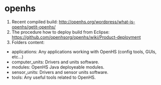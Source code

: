# openhs
1. Recent compiled build: http://openhs.org/wordpress/what-is-openhs/getit-openhs/
2. The procedure how to deploy build from Eclipse: https://github.com/openhsorg/openhs/wiki/Product-deployment
3. Folders content:
 - applications: Any applications working with OpenHS (config tools, GUIs, etc...)
 - computer_units: Drivers and units software.
 - modules: OpenHS Java deployeable modules.
 - sensor_units: Drivers and sensor units software.
 - tools: Any useful tools related to OpenHS.



